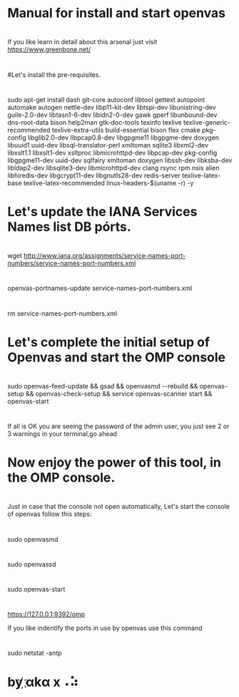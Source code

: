 # Manual for install and start openvas 

#
#
#
If you like learn in detail about this arsenal just visit https://www.greenbone.net/


#
#Let's install the pre-requisites.
#
sudo apt-get install dash git-core autoconf libtool gettext autopoint automake autogen nettle-dev libp11-kit-dev libtspi-dev libunistring-dev guile-2.0-dev libtasn1-6-dev libidn2-0-dev gawk gperf libunbound-dev dns-root-data bison help2man gtk-doc-tools texinfo texlive texlive-generic-recommended texlive-extra-utils build-essential bison flex cmake pkg-config libglib2.0-dev libpcap0.8-dev libgpgme11 libgpgme-dev doxygen libuuid1 uuid-dev libsql-translator-perl xmltoman sqlite3 libxml2-dev libxslt1.1 libxslt1-dev xsltproc libmicrohttpd-dev libpcap-dev pkg-config libgpgme11-dev uuid-dev sqlfairy xmltoman doxygen libssh-dev libksba-dev libldap2-dev libsqlite3-dev libmicrohttpd-dev clang rsync rpm nsis alien  libhiredis-dev libgcrypt11-dev libgnutls28-dev redis-server texlive-latex-base texlive-latex-recommended linux-headers-$(uname -r) -y

#
# Let's update the IANA Services Names list DB pórts.
#
wget http://www.iana.org/assignments/service-names-port-numbers/service-names-port-numbers.xml
#
openvas-portnames-update service-names-port-numbers.xml
#
rm service-names-port-numbers.xml


#
# Let's complete the initial setup of Openvas and start the OMP console
#
sudo openvas-feed-update && gsad && openvasmd --rebuild && openvas-setup && openvas-check-setup && service openvas-scanner start && openvas-start

#
If all is OK you are seeing the password of the admin user, you just see 2 or 3 warnings in your terminal,go ahead
#
# Now enjoy the power of this tool, in the OMP console.

#
#
#
Just in case that the console not open automatically, Let's start the console of openvas follow this steps:
#
#
sudo openvasmd
#
sudo openvassd

#
sudo openvas-start
#
https://127.0.0.1:9392/omp

If you like indentify the ports in use by openvas use this command 
#
sudo netstat -antp

#
#
# by    ҉αkα x⠠⠵
